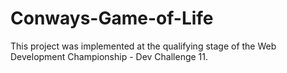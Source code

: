 # Conways-Game-of-Life
This project was implemented at the qualifying stage of the Web Development Championship - Dev Challenge 11.
